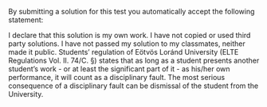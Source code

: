 By submitting a solution for this test you automatically accept the following statement:

I declare that this solution is my own work. I have not copied or used third party solutions. I have not passed my solution to my classmates, neither made it public. Students’ regulation of Eötvös Loránd University (ELTE Regulations Vol. II. 74/C. §) states that as long as a student presents another student’s work - or at least the significant part of it - as his/her own performance, it will count as a disciplinary fault. The most serious consequence of a disciplinary fault can be dismissal of the student from the University.
